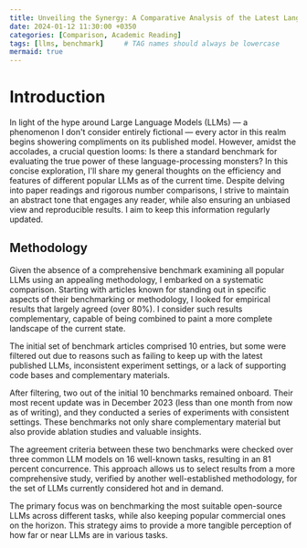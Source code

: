 ```yaml
---
title: Unveiling the Synergy: A Comparative Analysis of the Latest Language Model Benchmarks
date: 2024-01-12 11:30:00 +0350
categories: [Comparison, Academic Reading]
tags: [llms, benchmark]     # TAG names should always be lowercase
mermaid: true
---
```

# Introduction

In light of the hype around Large Language Models (LLMs) — a phenomenon I don't consider entirely fictional — every actor in this realm begins showering compliments on its published model. However, amidst the accolades, a crucial question looms: Is there a standard benchmark for evaluating the true power of these language-processing monsters? In this concise exploration, I'll share my general thoughts on the efficiency and features of different popular LLMs as of the current time. Despite delving into paper readings and rigorous number comparisons, I strive to maintain an abstract tone that engages any reader, while also ensuring an unbiased view and reproducible results. I aim to keep this information regularly updated.

## Methodology

Given the absence of a comprehensive benchmark examining all popular LLMs using an appealing methodology, I embarked on a systematic comparison. Starting with articles known for standing out in specific aspects of their benchmarking or methodology, I looked for empirical results that largely agreed (over 80%). I consider such results complementary, capable of being combined to paint a more complete landscape of the current state.

The initial set of benchmark articles comprised 10 entries, but some were filtered out due to reasons such as failing to keep up with the latest published LLMs, inconsistent experiment settings, or a lack of supporting code bases and complementary materials.

After filtering, two out of the initial 10 benchmarks remained onboard. Their most recent update was in December 2023 (less than one month from now as of writing), and they conducted a series of experiments with consistent settings. These benchmarks not only share complementary material but also provide ablation studies and valuable insights.

The agreement criteria between these two benchmarks were checked over three common LLM models on 16 well-known tasks, resulting in an 81 percent concurrence. This approach allows us to select results from a more comprehensive study, verified by another well-established methodology, for the set of LLMs currently considered hot and in demand.

The primary focus was on benchmarking the most suitable open-source LLMs across different tasks, while also keeping popular commercial ones on the horizon. This strategy aims to provide a more tangible perception of how far or near LLMs are in various tasks.



